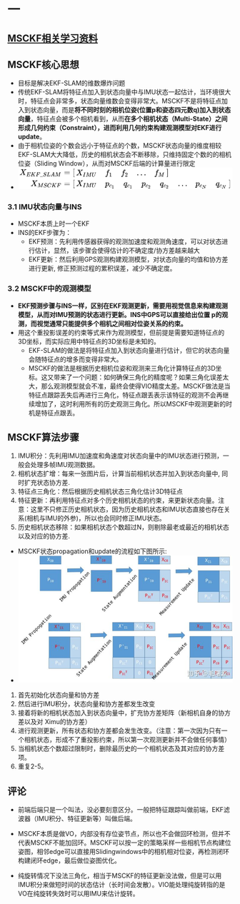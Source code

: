 # 一

## [MSCKF相关学习资料](https://zhuanlan.zhihu.com/p/76341809)

## MSCKF核心思想
- 目标是解决EKF-SLAM的维数爆炸问题
- 传统EKF-SLAM将特征点加入到状态向量中与IMU状态一起估计，当环境很大时，特征点会非常多，状态向量维数会变得非常大。MSCKF不是将特征点加入到状态向量，而是**将不同时刻的相机位姿(位置p和姿态四元数q)加入到状态向量**，特征点会被多个相机看到，从而**在多个相机状态（Multi-State）之间形成几何约束（Constraint），进而利用几何约束构建观测模型对EKF进行update**。
- 由于相机位姿的个数会远小于特征点的个数，MSCKF状态向量的维度相较EKF-SLAM大大降低，历史的相机状态会不断移除，只维持固定个数的的相机位姿（Sliding Window），从而对MSCKF后端的计算量进行限定
- ![MSCKF与EKFSLAM状态向量的区别](./img/MSCKF_EKFSLAM.svg)
### 3.1 IMU状态向量与INS
- MSCKF本质上时一个EKF
- INS的EKF步骤为：
  - EKF预测：先利用传感器获得的观测加速度和观测角速度，可以对状态进行估计，显然，该步骤会使得估计的不确定度/协方差越来越大
  - EKF更新：然后利用GPS观测构建观测模型，对状态向量的均值和协方差进行更新, 修正预测过程的累积误差，减少不确定度。
### 3.2 MSCKF中的观测模型
- **EKF预测步骤与INS一样，区别在EKF观测更新，需要用视觉信息来构建观测模型，从而对IMU预测的状态进行更新。INS中GPS可以直接给出位置 p的观测，而视觉通常只能提供多个相机之间相对位姿关系的约束。**
- 用这个重投影误差的约束等式来作为观测模型，但前提是需要知道特征点的3D坐标，而实际应用中特征点的3D坐标是未知的。
  - EKF-SLAM的做法是将特征点加入到状态向量进行估计，但它的状态向量会随特征点的增多而变得非常大。
  - MSCKF的做法是根据历史相机位姿和观测来三角化计算特征点的3D坐标。这又带来了一个问题：如何确保三角化的精度呢？如果三角化误差太大，那么观测模型就会不准，最终会使得VIO精度太差。MSCKF做法是当特征点跟踪丢失后再进行三角化，特征点跟丢表示该特征的观测不会再继续增加了，这时利用所有的历史观测三角化。所以MSCKF中观测更新的时机是特征点跟丢。

## MSCKF算法步骤
1. IMU积分：先利用IMU加速度和角速度对状态向量中的IMU状态进行预测，一般会处理多帧IMU观测数据。
2. 相机状态扩增：每来一张图片后，计算当前相机状态并加入到状态向量中, 同时扩充状态协方差.
3. 特征点三角化：然后根据历史相机状态三角化估计3D特征点
4. 特征更新：再利用特征点对多个历史相机状态的约束，来更新状态向量。注意：这里不只修正历史相机状态，因为历史相机状态和IMU状态直接也存在关系(相机与IMU的外参)，所以也会同时修正IMU状态。
5. 历史相机状态移除：如果相机状态个数超过N，则剔除最老或最近的相机状态以及对应的协方差.

- MSCKF状态propagation和update的流程如下图所示:
- ![](./img/MSCKF.jpg)
1. 首先初始化状态向量和协方差
2. 然后进行IMU积分，状态向量和协方差都发生改变
3. 接着将新的相机状态加入到状态向量中，扩充协方差矩阵（新相机自身的协方差以及对 Ximu的协方差）
4. 进行观测更新，所有状态和协方差都会发生改变。（注意：第一次因为只有一个相机状态，形成不了重投影约束，所以第一次观测更新并不会做任何事情）
5. 当相机状态个数超过限制时，删除最历史的一个相机状态及其对应的协方差项。
6. 重复2-5。

## 评论
- 前端后端只是一个叫法，没必要刻意区分。一般把特征跟踪叫做前端，EKF滤波器（IMU积分、特征更新等）叫做后端。
- MSCKF本质是做VO，内部没有存位姿节点，所以也不会做回环检测，但并不代表MSCKF不能加回环。MSCKF可以按一定的策略采样一些相机节点构建位姿图，相邻edge可以直接用Slidingwindows中的相机相对位姿，再检测闭环构建闭环edge，最后做位姿图优化。

- 纯旋转情况下没法三角化，相当于MSCKF的特征更新没法做，但是可以用IMU积分来做短时间的状态估计（长时间会发散）。VIO能处理纯旋转指的是VO在纯旋转失效时可以用IMU来估计旋转。